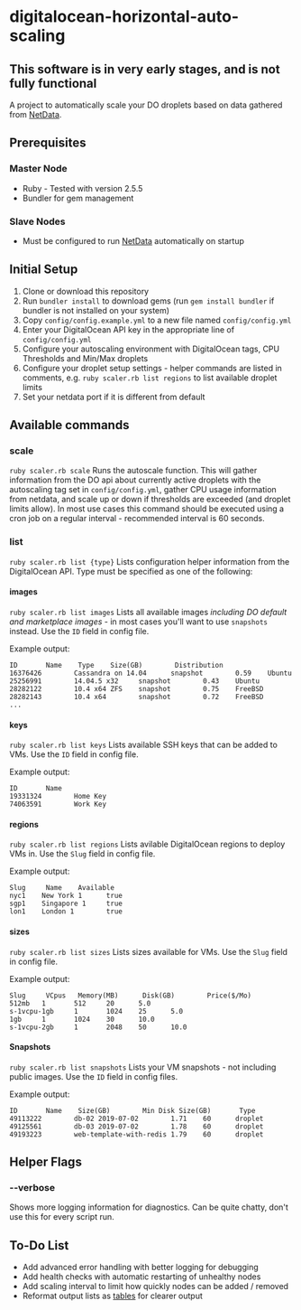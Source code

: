 # digitalocean-horizontal-auto-scaling

## This software is in very early stages, and is not fully functional

A project to automatically scale your DO droplets based on data gathered from [NetData](https://github.com/netdata/netdata).

## Prerequisites

### Master Node

+ Ruby - Tested with version 2.5.5
+ Bundler for gem management

### Slave Nodes

+ Must be configured to run [NetData](https://github.com/netdata/netdata) automatically on startup

## Initial Setup

1. Clone or download this repository
2. Run `bundler install` to download gems (run `gem install bundler` if bundler is not installed on your system)
3. Copy `config/config.example.yml` to a new file named `config/config.yml`
4. Enter your DigitalOcean API key in the appropriate line of `config/config.yml`
5. Configure your autoscaling environment with DigitalOcean tags, CPU Thresholds and Min/Max droplets
6. Configure your droplet setup settings - helper commands are listed in comments, e.g. `ruby scaler.rb list regions` to list available droplet limits
7. Set your netdata port if it is different from default

## Available commands

### scale

`ruby scaler.rb scale`
Runs the autoscale function. This will gather information from the DO api about currently active droplets with the autoscaling tag set in `config/config.yml`, gather CPU usage information from netdata, and scale up or down if thresholds are exceeded (and droplet limits allow).
In most use cases this command should be executed using a cron job on a regular interval - recommended interval is 60 seconds.

### list
`ruby scaler.rb list {type}`
Lists configuration helper information from the DigitalOcean API. Type must be specified as one of the following:

#### images
`ruby scaler.rb list images`
Lists all available images _including DO default and marketplace images_ - in most cases you'll want to use `snapshots` instead. Use the `ID` field in config file.

Example output:
```
ID       Name    Type    Size(GB)        Distribution 
16376426        Cassandra on 14.04      snapshot        0.59    Ubuntu
25256991        14.04.5 x32     snapshot        0.43    Ubuntu
28282122        10.4 x64 ZFS    snapshot        0.75    FreeBSD
28282143        10.4 x64        snapshot        0.72    FreeBSD
...
```

#### keys
`ruby scaler.rb list keys`
Lists available SSH keys that can be added to VMs. Use the `ID` field in config file.

Example output:
```
ID       Name
19331324        Home Key
74063591        Work Key
```

#### regions
`ruby scaler.rb list regions`
Lists avilable DigitalOcean regions to deploy VMs in. Use the `Slug` field in config file.

Example output:
```
Slug     Name    Available
nyc1    New York 1      true
sgp1    Singapore 1     true
lon1    London 1        true
```

#### sizes
`ruby scaler.rb list sizes`
Lists sizes available for VMs. Use the `Slug` field in config file.

Example output:
```
Slug     VCpus   Memory(MB)      Disk(GB)        Price($/Mo) 
512mb   1       512     20      5.0
s-1vcpu-1gb     1       1024    25      5.0
1gb     1       1024    30      10.0
s-1vcpu-2gb     1       2048    50      10.0
```

#### Snapshots
`ruby scaler.rb list snapshots`
Lists your VM snapshots - not including public images. Use the `ID` field in config files.

Example output:
```
ID       Name    Size(GB)        Min Disk Size(GB)       Type
49113222        db-02 2019-07-02        1.71    60      droplet
49125561        db-03 2019-07-02        1.78    60      droplet
49193223        web-template-with-redis 1.79    60      droplet
```

## Helper Flags

### --verbose

Shows more logging information for diagnostics. Can be quite chatty, don't use this for every script run.

## To-Do List

- Add advanced error handling with better logging for debugging
- Add health checks with automatic restarting of unhealthy nodes
- Add scaling interval to limit how quickly nodes can be added / removed
- Reformat output lists as [tables](https://github.com/tj/terminal-table) for clearer output
